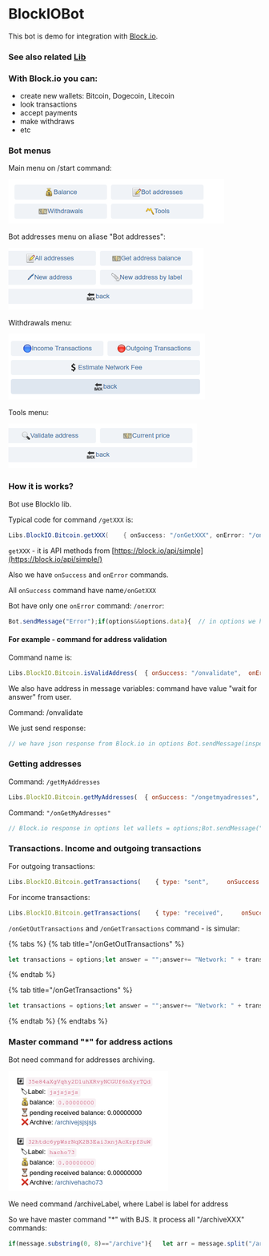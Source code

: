 # BlockIOBot

This bot is demo for integration with [Block.io](https://block.io). 

### See also related [Lib](https://help.bots.business/libs/blockio)

### With Block.io you can:

* create new wallets: Bitcoin, Dogecoin, Litecoin
* look transactions
* accept payments
* make withdraws
* etc

### Bot menus

Main menu on /start command:

![](../.gitbook/assets/image%20%2850%29.png)

Bot addresses menu on aliase "Bot addresses":

![](../.gitbook/assets/image%20%2815%29.png)

  
Withdrawals menu:

![](../.gitbook/assets/image%20%2847%29.png)

Tools menu:

![](../.gitbook/assets/image%20%2826%29.png)

### How it is works?

Bot use BlockIo lib. 

Typical code for command `/getXXX` is:

```java
Libs.BlockIO.Bitcoin.getXXX(    { onSuccess: "/onGetXXX", onError: "/onerror" });
```

`getXXX` - it is API methods from [https://block.io/api/simple](https://block.io/api/simple/)

Also we have `onSuccess` and `onError` commands.

All `onSuccess` command have name`/onGetXXX`

Bot have only one `onError` command: `/onerror`:

```javascript
Bot.sendMessage("Error");if(options&&options.data){  // in options we have error message from Block.io  // just send it  Bot.sendMessage(options.data.error_message);}
```



#### For example - command for address validation

Command name is:

```javascript
Libs.BlockIO.Bitcoin.isValidAddress(  { onSuccess: "/onvalidate",  onError: "/onerror",  address: message });
```

We also have address in message variables: command have value "wait for answer" from user.

Command: /onvalidate

We just send response:

```javascript
// we have json response from Block.io in options Bot.sendMessage(inspect(options));
```



### Getting addresses

Command: `/getMyAddresses`

```javascript
Libs.BlockIO.Bitcoin.getMyAddresses(  { onSuccess: "/ongetmyadresses", onError: "/onerror" });
```

Command: `"/onGetMyAdresses"`

```javascript
// Block.io response in options let wallets = options;Bot.sendMessage("Network: " + wallets.network);let addresses = wallets.addresses;let answer = "*Yours wallets:*\n"let counter = 0;// we have several addresses.for(let ind in addresses){  if(counter>10){ break } // no more then 10 addresses  counter+=1;  answer= answer + "#️⃣ `" +  addresses[ind].address + "`" +      "\n  🏷️Label: `" +                addresses[ind].label.split("_").join("") + "`" +      "\n  💰balance: `" +                addresses[ind].available_balance + "`" +      "\n  ⏳pending received balance: " +                addresses[ind].pending_received_balance +      "\n  ❌Archive: /archive" +                addresses[ind].label +      "\n\n"}Bot.sendMessage(answer);
```

### Transactions. Income and outgoing transactions

For outgoing transactions:

```javascript
Libs.BlockIO.Bitcoin.getTransactions(    { type: "sent",     onSuccess: "/onGetOutTransactions", onError: "/onerror" });
```

For income transactions:

```javascript
Libs.BlockIO.Bitcoin.getTransactions(    { type: "received",     onSuccess: "/onGetTransactions", onError: "/onerror" });
```

`/onGetOutTransactions` and `/onGetTransactions` command - is simular:

{% tabs %}
{% tab title="/onGetOutTransactions" %}
```javascript
let transactions = options;let answer = "";answer+= "Network: " + transactions.network;function parseOutcoming(tx){  let sended = tx.amounts_sent;   if(!sended){ return "" }  let result = ""  for(let ind in sended){    result+= "\n  📥recipient: `" + sended[ind].recipient + "`" +             "\n  💰amount: `" + sended[ind].amount + "`";  }  if(result==""){ return "" }    result+="\n  ▪senders: "  for(let ind in tx.senders){     result+= "`" + tx.senders[ind] + "` ";  }    return result;}let tx, time;for(let ind in transactions.txs){  tx = transactions.txs[ind];  time = new Date(tx.time*1000);  time = time.toLocaleString()    answer+= "\n\nTXID:`" + tx.txid + "`";  answer+= "\n  ⌚time: `" + time + "`";  answer+= "\n  🔢confirmations: " + tx.confirmations;    answer+= parseOutcoming(tx)}Bot.sendMessage(answer);
```
{% endtab %}

{% tab title="/onGetTransactions" %}
```javascript
let transactions = options;let answer = "";answer+= "Network: " + transactions.network;function parseIncoming(tx){  let received = tx.amounts_received;   if(!received){ return "" }  let result = ""  for(let ind in received){    result+= "\n  📥recipient: `" + received[ind].recipient + "`" +             "\n  💰amount: `" + received[ind].amount + "`";  }  if(result==""){ return "" }    result+="\n  ▪senders: "  for(let ind in tx.senders){     result+= "`" + tx.senders[ind] + "` ";  }    return result;}let tx, time;for(let ind in transactions.txs){  tx = transactions.txs[ind];  time = new Date(tx.time*1000);  time = time.toLocaleString()    answer+= "\n\nTXID:`" + tx.txid + "`";  answer+= "\n  ⌚time: `" + time + "`";  answer+= "\n  🔢confirmations: " + tx.confirmations;    answer+= parseIncoming(tx)}Bot.sendMessage(answer);
```
{% endtab %}
{% endtabs %}



### Master command "\*" for address actions

Bot need command for addresses archiving.

![](../.gitbook/assets/image%20%2827%29.png)

We need command /archiveLabel, where Label is label for address

So we have master command "\*" with BJS. It process all "/archiveXXX" commands:

```javascript
if(message.substring(0, 8)=="/archive"){   let arr = message.split("/archive");   let label = arr[1];   Libs.BlockIO.Bitcoin.archiveAddresses(      { onSuccess: "/onarchived", onError: "/onerror", labels:label }   );}
```





